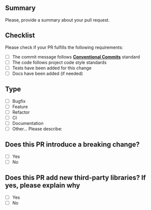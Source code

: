 ## Summary

Please, provide a summary about your pull request.

## Checklist

Please check if your PR fulfills the following requirements:

- [ ] The commit message
  follows **[Conventional Commits](https://www.conventionalcommits.org/en/v1.0.0/)** standard
- [ ] The code follows project code style standards
- [ ] Tests have been added for this change
- [ ] Docs have been added (if needed)

## Type

- [ ] Bugfix
- [ ] Feature
- [ ] Refactor
- [ ] CI
- [ ] Documentation
- [ ] Other... Please describe:

## Does this PR introduce a breaking change?

- [ ] Yes
- [ ] No

## Does this PR add new third-party libraries? If yes, please explain why

- [ ] Yes
- [ ] No
